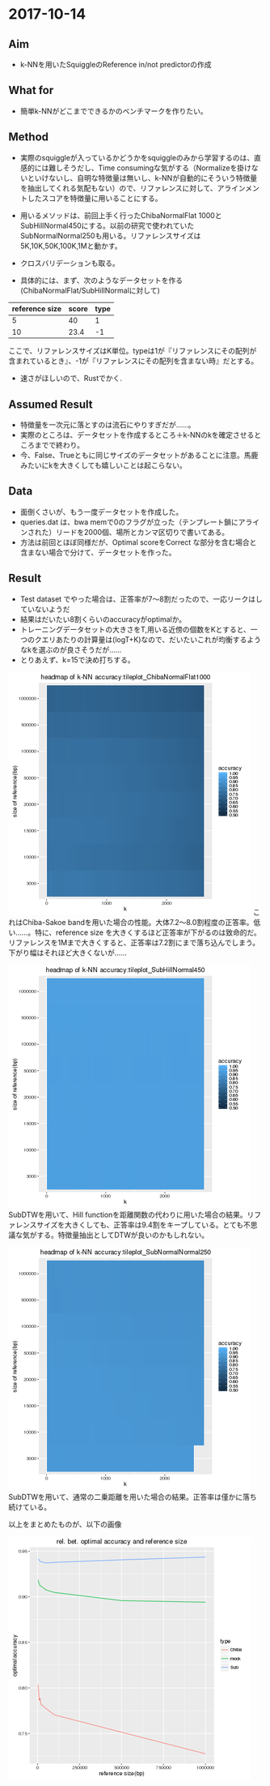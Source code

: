 # 2017-10-14

## Aim

+ k-NNを用いたSquiggleのReference in/not predictorの作成

## What for

+ 簡単k-NNがどこまでできるかのベンチマークを作りたい。

## Method

+ 実際のsquiggleが入っているかどうかをsquiggleのみから学習するのは、直感的には難しそうだし、Time consumingな気がする（Normalizeを掛けないといけないし、自明な特徴量は無いし、k-NNが自動的にそういう特徴量を抽出してくれる気配もない）ので、リファレンスに対して、アラインメントしたスコアを特徴量に用いることにする。

+ 用いるメソッドは、前回上手く行ったChibaNormalFlat 1000とSubHillNormal450にする。以前の研究で使われていたSubNormalNormal250も用いる。リファレンスサイズは5K,10K,50K,100K,1Mと動かす。
+ クロスバリデーションも取る。
+ 具体的には、まず、次のようなデータセットを作る(ChibaNormalFlat/SubHillNormalに対して)

reference size | score | type
---------------|-------|------
      5        |  40   |  1
      10       |  23.4 |  -1

ここで、リファレンスサイズはK単位。typeは1が『リファレンスにその配列が含まれているとき』、-1が『リファレンスにその配列を含まない時』だとする。
+ 速さがほしいので、Rustでかく.

## Assumed Result

+ 特徴量を一次元に落とすのは流石にやりすぎだが……。
+ 実際のところは、データセットを作成するところ＋k-NNのkを確定させるところまでで終わり。
+ 今、False、Trueともに同じサイズのデータセットがあることに注意。馬鹿みたいにkを大きくしても嬉しいことは起こらない。

## Data

+ 面倒くさいが、もう一度データセットを作成した。
+ queries.dat は、bwa memで0のフラグが立った（テンプレート鎖にアラインされた）リードを2000個、場所とカンマ区切りで書いてある。
+ 方法は前回とほぼ同様だが、Optimal scoreをCorrect な部分を含む場合と含まない場合で分けて、データセットを作った。

## Result

+ Test dataset でやった場合は、正答率が7～8割だったので、一応リークはしていないようだ
+ 結果はだいたい8割くらいのaccuracyがoptimalか。
+ トレーニングデータセットの大きさをT,用いる近傍の個数をKとすると、一つのクエリあたりの計算量は(logT+K)なので、だいたいこれが均衡するようなkを選ぶのが良さそうだが……
+ とりあえず、k=15で決め打ちする。

![result of Chiba](./pictures/tileplot_ChibaNormalFlat1000.png)
これはChiba-Sakoe bandを用いた場合の性能。大体7.2～8.0割程度の正答率。低い……。特に、reference size を大きくするほど正答率が下がるのは致命的だ。リファレンスを1Mまで大きくすると、正答率は7.2割にまで落ち込んでしまう。下がり幅はそれほど大きくないが……

![result of Sub](./pictures/tileplot_SubHillNormal450.png)
SubDTWを用いて、Hill functionを距離関数の代わりに用いた場合の結果。リファレンスサイズを大きくしても、正答率は9.4割をキープしている。とても不思議な気がする。特徴量抽出としてDTWが良いのかもしれない。


![result of Sub](./pictures/tileplot_SubNormalNormal250.png)
SubDTWを用いて、通常の二乗距離を用いた場合の結果。正答率は僅かに落ち続けている。


以上をまとめたものが、以下の画像

![summary](./pictures/accuracy_plot.png)